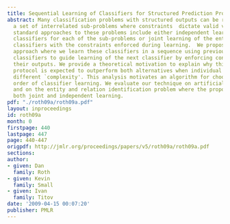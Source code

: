 ```yaml
---
title: Sequential Learning of Classifiers for Structured Prediction Problems
abstract: Many classification problems with structured outputs can be regarded as
  a set of interrelated sub-problems where constraints  dictate valid variable assignments.  The
  standard approaches to these problems include either independent learning of individual
  classifiers for each of the sub-problems or joint learning of the entire set of
  classifiers with the constraints enforced during learning.  We propose an intermediate
  approach where we learn these classifiers in a sequence using previously learned
  classifiers to guide learning of the next classifier by enforcing constraints between
  their outputs. We provide a theoretical motivation to explain why this learning
  protocol is expected to outperform both alternatives when individual problems have
  different `complexity'. This analysis motivates an algorithm for choosing a preferred
  order of classifier learning. We evaluate our technique on artificial experiments
  and on the entity and relation identification problem where the proposed method  outperforms
  both joint and independent learning.
pdf: "./roth09a/roth09a.pdf"
layout: inproceedings
id: roth09a
month: 0
firstpage: 440
lastpage: 447
page: 440-447
origpdf: http://jmlr.org/proceedings/papers/v5/roth09a/roth09a.pdf
sections: 
author:
- given: Dan
  family: Roth
- given: Kevin
  family: Small
- given: Ivan
  family: Titov
date: '2009-04-15 00:07:20'
publisher: PMLR
---
```

